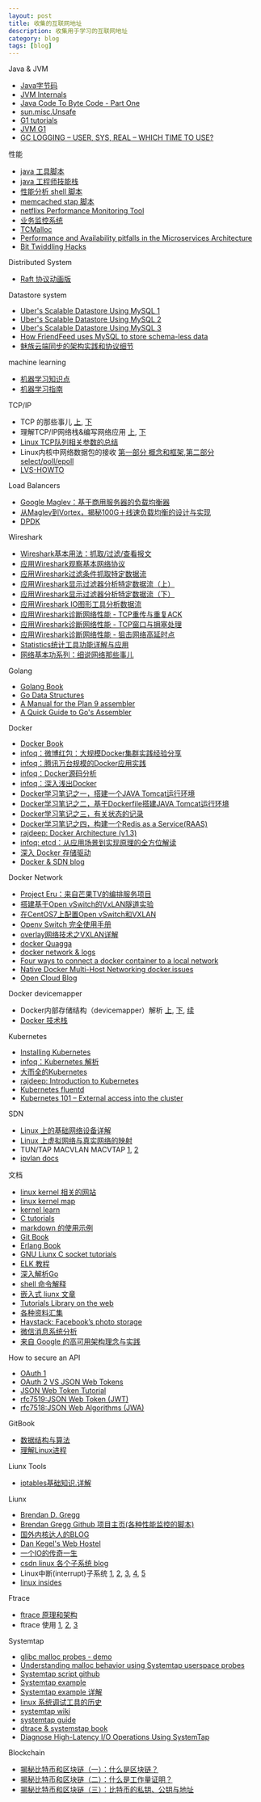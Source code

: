 ```yaml
---
layout: post
title: 收集的互联网地址
description: 收集用于学习的互联网地址
category: blog
tags: [blog]
---
```

Java & JVM

- [Java字节码](http://www.infoq.com/cn/articles/Secrets-of-the-Bytecode-Ninjas)
- [JVM Internals](http://blog.jamesdbloom.com/JVMInternals.html)
- [Java Code To Byte Code - Part One](http://blog.jamesdbloom.com/JavaCodeToByteCode_PartOne.html)
- [sun.misc.Unsafe](http://mishadoff.com/blog/java-magic-part-4-sun-dot-misc-dot-unsafe/)
- [G1 tutorials](http://www.oracle.com/technetwork/tutorials/tutorials-1876574.html)
- [JVM G1](http://java-is-the-new-c.blogspot.com/2013/07/tuning-and-benchmarking-java-7s-garbage.html)
- [GC LOGGING – USER, SYS, REAL – WHICH TIME TO USE?](https://blog.gceasy.io/2016/04/06/gc-logging-user-sys-real-which-time-to-use/)
 
 性能

- [java 工具脚本](https://github.com/oldratlee/useful-scripts)
- [java 工程师技能栈](https://code.google.com/p/hatter-source-code/wiki/Study_List)
- [性能分析 shell 脚本](https://github.com/imbugs/perfanalyzer)
- [memcached stap 脚本](https://gist.github.com/leverich/10292732/)
- [netflixs Performance Monitoring Tool](http://techblog.netflix.com/2015/04/introducing-vector-netflixs-on-host.html)
- [业务监控系统 ](https://www.tollmanz.com/rum-monitoring-boomerang-boomcatch-datadog/)
- [TCMalloc ](http://game.academy.163.com/km-03.html)
- [Performance and Availability pitfalls in the Microservices Architecture ](http://allegro.tech/2016/09/CQK-TOP-10.html)
- [Bit Twiddling Hacks](http://graphics.stanford.edu/~seander/bithacks.html)

Distributed System

- [Raft 协议动画版](http://thesecretlivesofdata.com/raft/)

Datastore system

- [Uber's Scalable Datastore Using MySQL 1](https://eng.uber.com/schemaless-part-one/)
- [Uber's Scalable Datastore Using MySQL 2](https://eng.uber.com/schemaless-part-two/)
- [Uber's Scalable Datastore Using MySQL 3](https://eng.uber.com/schemaless-part-three/)
- [How FriendFeed uses MySQL to store schema-less data](https://backchannel.org/blog/friendfeed-schemaless-mysql)
- [魅族云端同步的架构实践和协议细节](http://www.infoq.com/cn/articles/meizu-cloud-synchronization-architecture-and-protocol)

machine learning

- [机器学习知识点](http://wdxtub.com/library/14525635161294.html)
- [机器学习指南](http://wdxtub.com/library/14522640452315.html)

TCP/IP

- TCP 的那些事儿 [上](http://coolshell.cn/articles/11564.html), [下](http://coolshell.cn/articles/11609.html)
- 理解TCP/IP网络栈&编写网络应用 [上](http://blog.2baxb.me/archives/1174), [下](http://blog.2baxb.me/archives/1190)
- [Linux TCP队列相关参数的总结](http://blog.sina.com.cn/s/blog_e59371cc0102vg4n.html)
-  Linux内核中网络数据包的接收 [第一部分 概念和框架](http://blog.csdn.net/dog250/article/details/50528280),[第二部分 select/poll/epoll](http://blog.csdn.net/dog250/article/details/50528373)
- [LVS-HOWTO](http://www.austintek.com/LVS/LVS-HOWTO/HOWTO/index.html)

Load Balancers

- [Google Maglev：基于商用服务器的负载均衡器](http://www.infoq.com/cn/news/2016/03/google-maglev)
- [从Maglev到Vortex，揭秘100G＋线速负载均衡的设计与实现](http://www.infoq.com/cn/articles/Maglev-Vortex)
- [DPDK](http://www.cnblogs.com/jiayy/p/dpdk-memory.html)

Wireshark

- [Wireshark基本用法：抓取/过滤/查看报文](https://community.emc.com/message/818739#818739)
- [应用Wireshark观察基本网络协议](https://community.emc.com/message/818741#818741)
- [应用Wireshark过滤条件抓取特定数据流](https://community.emc.com/message/827199#827199)
- [应用Wireshark显示过滤器分析特定数据流（上）](https://community.emc.com/message/828296#828296)
- [应用Wireshark显示过滤器分析特定数据流（下）](https://community.emc.com/message/830287#830287)
- [应用Wireshark IO图形工具分析数据流](https://community.emc.com/message/818742#818742)
- [应用Wireshark诊断网络性能 - TCP重传与重复ACK](https://community.emc.com/message/819924#819924)
- [应用Wireshark诊断网络性能 - TCP窗口与拥塞处理](https://community.emc.com/message/821593#821593)
- [应用Wireshark诊断网络性能 - 狙击网络高延时点](https://community.emc.com/message/824028#824028)
- [Statistics统计工具功能详解与应用](https://community.emc.com/message/825630#825630)
- [网络基本功系列：细说网络那些事儿](https://community.emc.com/thread/197851?tstart=0)


Golang

- [Golang Book](https://github.com/astaxie/build-web-application-with-golang)
- [Go Data Structures](http://research.swtch.com/godata)
- [A Manual for the Plan 9 assembler](https://9p.io/sys/doc/asm.html)
- [A Quick Guide to Go's Assembler](https://golang.org/doc/asm)

Docker

- [Docker Book](http://yeasy.gitbooks.io/docker_practice/content/)
- [infoq：微博红包：大规模Docker集群实践经验分享 ](http://www.infoq.com/cn/articles/large-scale-docker-cluster-practise-experience-share)
- [infoq：腾讯万台规模的Docker应用实践 ](http://www.infoq.com/cn/articles/tencent-millions-scale-docker-application-practice)
- [infoq：Docker源码分析](http://www.infoq.com/cn/author/%E5%AD%99%E5%AE%8F%E4%BA%AE#%E5%85%A8%E9%83%A8)
- [infoq：深入浅出Docker](http://www.infoq.com/cn/author/%E8%82%96%E5%BE%B7%E6%97%B6)
- [Docker学习笔记之一，搭建一个JAVA Tomcat运行环境](http://www.blogjava.net/yongboy/archive/2013/12/12/407498.html)
- [Docker学习笔记之二，基于Dockerfile搭建JAVA Tomcat运行环境](http://www.blogjava.net/yongboy/archive/2013/12/16/407643.html)
- [Docker学习笔记之三，有关状态的记录](http://www.blogjava.net/yongboy/archive/2013/12/29/408173.html)
- [Docker学习笔记之四，构建一个Redis as a Service(RAAS)](http://www.blogjava.net/yongboy/archive/2013/12/31/408297.html)
- [rajdeep: Docker Architecture (v1.3)](http://www.slideshare.net/rajdeep/docker-architecturev2)
- [infoq: etcd：从应用场景到实现原理的全方位解读 ](http://www.infoq.com/cn/articles/etcd-interpretation-application-scenario-implement-principle)
- [深入 Docker 存储驱动](http://static.dockerone.com/ppt/filedriver.html#1)
- [Docker & SDN blog](https://sreeninet.wordpress.com)

Docker Network 

- [Project Eru：来自芒果TV的编排服务项目](http://dockone.io/article/386)
- [搭建基于Open vSwitch的VxLAN隧道实验](http://www.sdnlab.com/5365.html)
- [在CentOS7上配置Open vSwitch和VXLAN](http://notes.yuwh.net/%E5%9C%A8centos7%E4%B8%8A%E9%85%8D%E7%BD%AEopen-vswitch%E5%92%8Cvxlan/)
- [Openv Switch 完全使用手册](http://sdnhub.cn/index.php/openv-switch-full-guide/)
- [overlay网络技术之VXLAN详解](http://network.51cto.com/art/201312/425388.htm)
- [docker Quagga](http://dockone.io/article/466)
- [docker network & logs](http://dockone.io/article/355)
- [Four ways to connect a docker container to a local network](http://blog.oddbit.com/2014/08/11/four-ways-to-connect-a-docker/#comment-1848530702)
- [Native Docker Multi-Host Networking docker.issues](https://github.com/docker/docker/issues/8951)
- [Open Cloud Blog](http://www.opencloudblog.com)

Docker devicemapper

- Docker内部存储结构（devicemapper）解析 [上](http://hustcat.github.io/docker-devicemapper/), [下](http://hustcat.github.io/docker-devicemapper2/), [续](http://hustcat.github.io/docker-devicemapper3/)
- [Docker 技术栈](https://www.mindmeister.com/389671722/docker-ecosystem)

Kubernetes

- [Installing Kubernetes](http://www.severalnines.com/blog/installing-kubernetes-cluster-minions-centos7-manage-pods-services)
- [infoq：Kubernetes 解析](http://www.infoq.com/cn/author/%E6%9D%A8%E7%AB%A0%E6%98%BE)
- [大而全的Kubernetes](https://www.zybuluo.com/dujun/note/58625)
- [rajdeep: Introduction to Kubernetes](http://www.slideshare.net/rajdeep/introduction-to-kubernetes)
- [Kubernetes fluentd](http://blog.raintown.org/2014/11/logging-kubernetes-pods-using-fluentd.html)
- [Kubernetes 101 – External access into the cluster](http://www.dasblinkenlichten.com/kubernetes-101-external-access-into-the-cluster)

SDN

- [Linux 上的基础网络设备详解](http://www.ibm.com/developerworks/cn/linux/1310_xiawc_networkdevice/index.html)
- [Linux 上虚拟网络与真实网络的映射](http://www.ibm.com/developerworks/cn/linux/1312_xiawc_linuxvirtnet/index.html)
- TUN/TAP MACVLAN MACVTAP [1](https://blog.kghost.info/2013/03/27/linux-network-tun/), [2](http://140.120.15.179/Presentation/20150203/index.html)
- [ipvlan docs](https://github.com/torvalds/linux/blob/master/Documentation/networking/ipvlan.txt)

文档

- [linux kernel 相关的网站](https://linux.zeef.com/paul.reiber)
- [linux kernel map](http://www.makelinux.net/kernel_map/)
- [kernel learn](http://sop.upv.es/gii-dso/en/teoria.html)
- [C tutorials](http://randu.org/tutorials/)
- [markdown 的使用示例](http://mdp.tylingsoft.com/)
- [Git Book](http://git-scm.com/book/zh/v1)
- [Erlang Book](http://learnyousomeerlang.com/content)
- [GNU Liunx C socket tutorials](http://www.tenouk.com/cnlinuxsockettutorials.html)
- [ELK 教程](http://kibana.logstash.es/content/)
- [深入解析Go](https://tiancaiamao.gitbooks.io/go-internals/content/zh/index.html)
- [shell 命令解释](http://explainshell.com/)
- [嵌入式 liunx 文章](http://www.tinylab.org)
- [Tutorials Library on the web](http://www.tutorialspoint.com/index.htm)
- [各种资料汇集](http://dirlt.com/)
- [Haystack: Facebook’s photo storage](http://www.importnew.com/3292.html)
- [微信消息系统分析](https://github.com/AlexStocks/test/blob/master/wechat/%E5%BE%AE%E4%BF%A1%E6%9E%B6%E6%9E%84.md)
- [来自 Google 的高可用架构理念与实践](https://blog.coding.net/blog/architecture-concept-and-practice-from-Google)

How to secure an API

- [OAuth 1](http://oauthbible.com/)
- [OAuth 2 VS JSON Web Tokens](http://www.seedbox.com/en/blog/2015/06/05/oauth-2-vs-json-web-tokens-comment-securiser-un-api/)
- [JSON Web Token Tutorial](http://www.toptal.com/web/cookie-free-authentication-with-json-web-tokens-an-example-in-laravel-and-angularjs)
- [rfc7519:JSON Web Token (JWT)](http://tools.ietf.org/html/rfc7519)
- [rfc7518:JSON Web Algorithms (JWA)](http://tools.ietf.org/html/rfc7518)


GitBook

- [数据结构与算法](http://algorithm.yuanbin.me/zh-cn/index.html)
- [理解Linux进程](http://www.linuxprocess.com/)

Liunx Tools

- [iptables基础知识.详解](http://blog.coocla.org/207.html)

Liunx

- [Brendan D. Gregg](http://www.brendangregg.com/)
- [Brendan Gregg Github 项目主页(各种性能监控的脚本)](https://github.com/brendangregg)
- [国外内核达人的BLOG](http://duartes.org/gustavo/blog)
- [Dan Kegel's Web Hostel](http://www.kegel.com/)
- [一个IO的传奇一生](http://alanwu.blog.51cto.com/3652632/d-8)
- [csdn linux 各个子系统 blog](http://blog.csdn.net/bullbat)
- Linux中断(interrupt)子系统 [1][linux_interrupt_1], [2][linux_interrupt_2], [3][linux_interrupt_3], [4][linux_interrupt_4], [5][linux_interrupt_5]
- [linux insides](https://0xax.gitbooks.io/linux-insides/content/)

Ftrace

- [ftrace 原理和架构](http://www.ibm.com/developerworks/cn/linux/l-cn-ftrace/index.html)
- ftrace 使用  [1][ftrace_1], [2][ftrace_2], [3][ftrace_3]

Systemtap

- [glibc malloc probes - demo](http://developerblog.redhat.com/2015/01/06/malloc-systemtap-probes-an-example/)
- [Understanding malloc behavior using Systemtap userspace probes](http://developerblog.redhat.com/2014/10/02/understanding-malloc-behavior-using-systemtap-userspace-probes/)
- [Systemtap script github](https://github.com/soarpenguin/systemtap-script)
- [Systemtap example](https://sourceware.org/systemtap/examples/)
- [Systemtap example 详解](http://blog.163.com/digoal@126/blog/#m=0&t=1&c=fks_084068084086080075085082085095085080082075083081086071084)
- [linux 系统调试工具的历史](http://www.wzxue.com/linux-tracing-tools-soap-opera/)
- [systemtap wiki](https://sourceware.org/systemtap/wiki)
- [systemtap guide](https://www.sourceware.org/systemtap/SystemTap_Beginners_Guide/index.html)
- [dtrace & systemstap book](http://myaut.github.io/dtrace-stap-book/)
- [Diagnose High-Latency I/O Operations Using SystemTap](https://db-blog.web.cern.ch/blog/luca-canali/2015-07-diagnose-high-latency-io-operations-using-systemtap)

Blockchain

- [揭秘比特币和区块链（一）：什么是区块链？](http://www.infoq.com/cn/articles/bitcoin-and-block-chain-part01?utm_source=infoq&utm_campaign=user_page&utm_medium=link)
- [揭秘比特币和区块链（二）：什么是工作量证明？](http://www.infoq.com/cn/articles/bitcoin-and-block-chain-part02?utm_source=infoq&utm_campaign=user_page&utm_medium=link)
- [揭秘比特币和区块链（三）：比特币的私钥、公钥与地址](http://www.infoq.com/cn/articles/bitcoin-and-block-chain-part03?utm_source=infoq&utm_campaign=user_page&utm_medium=link)

[-10]:    http://hushi55.github.io/  "-10"
[ftrace_1]: http://www.ibm.com/developerworks/cn/linux/l-cn-ftrace1/index.html	"1"
[ftrace_2]: http://www.ibm.com/developerworks/cn/linux/l-cn-ftrace2/index.html "2"
[ftrace_3]: http://www.ibm.com/developerworks/cn/linux/l-cn-ftrace3/index.html "3"
[linux_interrupt_1]: http://blog.csdn.net/droidphone/article/details/7445825  "1"
[linux_interrupt_2]: http://blog.csdn.net/droidphone/article/details/7467436  "2"
[linux_interrupt_3]: http://blog.csdn.net/droidphone/article/details/7489756  "3"
[linux_interrupt_4]: http://blog.csdn.net/droidphone/article/details/7497787  "4"
[linux_interrupt_5]: http://blog.csdn.net/droidphone/article/details/7518428  "5"
